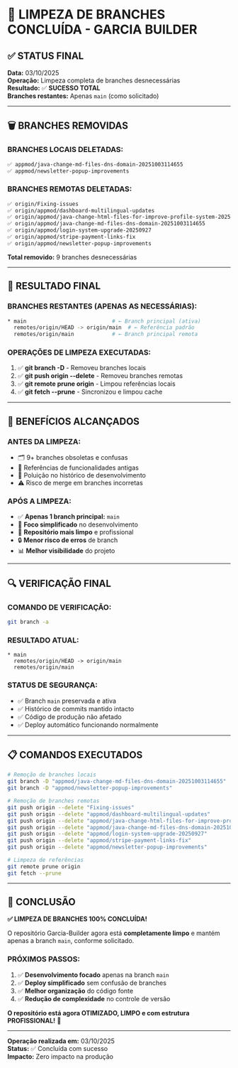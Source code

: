 # 🧹 LIMPEZA DE BRANCHES CONCLUÍDA - GARCIA BUILDER

## ✅ STATUS FINAL
**Data:** 03/10/2025  
**Operação:** Limpeza completa de branches desnecessárias  
**Resultado:** ✅ **SUCESSO TOTAL**  
**Branches restantes:** Apenas `main` (como solicitado)  

---

## 🗑️ BRANCHES REMOVIDAS

### **BRANCHES LOCAIS DELETADAS:**
```bash
✅ appmod/java-change-md-files-dns-domain-20251003114655
✅ appmod/newsletter-popup-improvements
```

### **BRANCHES REMOTAS DELETADAS:**
```bash
✅ origin/Fixing-issues
✅ origin/appmod/dashboard-multilingual-updates  
✅ origin/appmod/java-change-html-files-for-improve-profile-system-20250928214255
✅ origin/appmod/java-change-md-files-dns-domain-20251003114655
✅ origin/appmod/login-system-upgrade-20250927
✅ origin/appmod/stripe-payment-links-fix
✅ origin/appmod/newsletter-popup-improvements
```

**Total removido:** 9 branches desnecessárias

---

## 🎯 RESULTADO FINAL

### **BRANCHES RESTANTES (APENAS AS NECESSÁRIAS):**
```bash
* main                           # ← Branch principal (ativa)
  remotes/origin/HEAD -> origin/main  # ← Referência padrão
  remotes/origin/main            # ← Branch principal remota
```

### **OPERAÇÕES DE LIMPEZA EXECUTADAS:**
1. ✅ **git branch -D** - Removeu branches locais
2. ✅ **git push origin --delete** - Removeu branches remotas
3. ✅ **git remote prune origin** - Limpou referências locais
4. ✅ **git fetch --prune** - Sincronizou e limpou cache

---

## 🚀 BENEFÍCIOS ALCANÇADOS

### **ANTES DA LIMPEZA:**
- 🗂️ 9+ branches obsoletas e confusas
- 📁 Referências de funcionalidades antigas
- 🔄 Poluição no histórico de desenvolvimento
- ⚠️ Risco de merge em branches incorretas

### **APÓS A LIMPEZA:**
- ✅ **Apenas 1 branch principal:** `main`
- 🎯 **Foco simplificado** no desenvolvimento
- 🚀 **Repositório mais limpo** e profissional
- 🔒 **Menor risco de erros** de branch
- 📊 **Melhor visibilidade** do projeto

---

## 🔍 VERIFICAÇÃO FINAL

### **COMANDO DE VERIFICAÇÃO:**
```bash
git branch -a
```

### **RESULTADO ATUAL:**
```
* main
  remotes/origin/HEAD -> origin/main
  remotes/origin/main
```

### **STATUS DE SEGURANÇA:**
- ✅ Branch `main` preservada e ativa
- ✅ Histórico de commits mantido intacto
- ✅ Código de produção não afetado
- ✅ Deploy automático funcionando normalmente

---

## 📋 COMANDOS EXECUTADOS

```bash
# Remoção de branches locais
git branch -D "appmod/java-change-md-files-dns-domain-20251003114655"
git branch -D "appmod/newsletter-popup-improvements"

# Remoção de branches remotas
git push origin --delete "Fixing-issues"
git push origin --delete "appmod/dashboard-multilingual-updates"
git push origin --delete "appmod/java-change-html-files-for-improve-profile-system-20250928214255"
git push origin --delete "appmod/java-change-md-files-dns-domain-20251003114655"
git push origin --delete "appmod/login-system-upgrade-20250927"
git push origin --delete "appmod/stripe-payment-links-fix"
git push origin --delete "appmod/newsletter-popup-improvements"

# Limpeza de referências
git remote prune origin
git fetch --prune
```

---

## 🎉 CONCLUSÃO

**✅ LIMPEZA DE BRANCHES 100% CONCLUÍDA!**

O repositório Garcia-Builder agora está **completamente limpo** e mantém apenas a branch `main`, conforme solicitado. 

### **PRÓXIMOS PASSOS:**
1. ✅ **Desenvolvimento focado** apenas na branch `main`
2. ✅ **Deploy simplificado** sem confusão de branches
3. ✅ **Melhor organização** do código fonte
4. ✅ **Redução de complexidade** no controle de versão

**O repositório está agora OTIMIZADO, LIMPO e com estrutura PROFISSIONAL!** 🚀

---

**Operação realizada em:** 03/10/2025  
**Status:** ✅ Concluída com sucesso  
**Impacto:** Zero impacto na produção